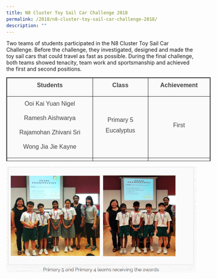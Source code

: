 ```yaml
---
title: N8 Cluster Toy Sail Car Challenge 2018
permalink: /2018/n8-cluster-toy-sail-car-challenge-2018/
description: ""
---
```

Two teams of students participated in the N8 Cluster Toy Sail Car Challenge. Before the challenge, they investigated, designed and made the toy sail cars that could travel as fast as possible. During the final challenge, both teams showed tenacity, team work and sportsmanship and achieved the first and second positions.  

<table class="iveo_table ives_tab_dark ive_eobj_center" style="margin: auto; outline: 0px; padding: 0px; clear: both; border: 1px solid rgb(42, 42, 42); border-spacing: 1px; border-collapse: collapse; color: rgb(69, 69, 69); font-family: Raleway, sans-serif; font-size: 16px; font-style: normal; font-variant-ligatures: normal; font-variant-caps: normal; font-weight: 400; letter-spacing: normal; orphans: 2; text-align: left; text-transform: none; white-space: normal; widows: 2; word-spacing: 0px; -webkit-text-stroke-width: 0px; text-decoration-thickness: initial; text-decoration-style: initial; text-decoration-color: initial; width: 542px; height: 222px;"><tbody style="margin: 0px; outline: 0px; padding: 0px;"><tr style="margin: 0px; outline: 0px; padding: 0px;"><td style="margin: 0px; outline: 0px; padding: 5px; text-align: center; border: 1px solid rgb(42, 42, 42); background: rgb(250, 250, 250); color: rgb(69, 69, 69); width: 236px;"><p style="margin: 0px 0px 10px; outline: 0px; padding: 0px; line-height: 1.75 !important; color: rgb(69, 69, 69); font-family: Raleway, sans-serif; font-size: 1em;"><strong style="margin: 0px; outline: 0px; padding: 0px;">Students</strong></p></td><td style="margin: 0px; outline: 0px; padding: 5px; text-align: center; border: 1px solid rgb(42, 42, 42); background: rgb(250, 250, 250); color: rgb(69, 69, 69); width: 144px;"><p style="margin: 0px 0px 10px; outline: 0px; padding: 0px; line-height: 1.75 !important; color: rgb(69, 69, 69); font-family: Raleway, sans-serif; font-size: 1em;"><strong style="margin: 0px; outline: 0px; padding: 0px;">Class</strong></p></td><td style="margin: 0px; outline: 0px; padding: 5px; text-align: center; border: 1px solid rgb(42, 42, 42); background: rgb(250, 250, 250); color: rgb(69, 69, 69); width: 161px;"><p style="margin: 0px 0px 10px; outline: 0px; padding: 0px; line-height: 1.75 !important; color: rgb(69, 69, 69); font-family: Raleway, sans-serif; font-size: 1em;"><strong style="margin: 0px; outline: 0px; padding: 0px;">Achievement</strong></p></td></tr><tr style="margin: 0px; outline: 0px; padding: 0px;"><td style="margin: 0px; outline: 0px; padding: 5px; text-align: center; border: 1px solid rgb(42, 42, 42); background: rgb(250, 250, 250); color: rgb(69, 69, 69);"><p style="margin: 0px 0px 10px; outline: 0px; padding: 0px; line-height: 1.75 !important; color: rgb(69, 69, 69); font-family: Raleway, sans-serif; font-size: 1em;"><span style="margin: 0px; outline: 0px; padding: 0px; font-weight: 400;">Ooi Kai Yuan Nigel</span></p><p style="margin: 0px 0px 10px; outline: 0px; padding: 0px; line-height: 1.75 !important; color: rgb(69, 69, 69); font-family: Raleway, sans-serif; font-size: 1em;"><span style="margin: 0px; outline: 0px; padding: 0px; font-weight: 400;">Ramesh Aishwarya</span></p><p style="margin: 0px 0px 10px; outline: 0px; padding: 0px; line-height: 1.75 !important; color: rgb(69, 69, 69); font-family: Raleway, sans-serif; font-size: 1em;"><span style="margin: 0px; outline: 0px; padding: 0px; font-weight: 400;">Rajamohan Zhivani Sri</span></p><p style="margin: 0px 0px 10px; outline: 0px; padding: 0px; line-height: 1.75 !important; color: rgb(69, 69, 69); font-family: Raleway, sans-serif; font-size: 1em;"><span style="margin: 0px; outline: 0px; padding: 0px; font-weight: 400;">Wong Jia Jie Kayne</span></p></td><td style="margin: 0px; outline: 0px; padding: 5px; text-align: center; border: 1px solid rgb(42, 42, 42); background: rgb(250, 250, 250); color: rgb(69, 69, 69);"><p style="margin: 0px 0px 10px; outline: 0px; padding: 0px; line-height: 1.75 !important; color: rgb(69, 69, 69); font-family: Raleway, sans-serif; font-size: 1em;"><span style="margin: 0px; outline: 0px; padding: 0px; font-weight: 400;">Primary 5 Eucalyptus</span></p></td><td style="margin: 0px; outline: 0px; padding: 5px; text-align: center; border: 1px solid rgb(42, 42, 42); background: rgb(250, 250, 250); color: rgb(69, 69, 69);"><p style="margin: 0px 0px 10px; outline: 0px; padding: 0px; line-height: 1.75 !important; color: rgb(69, 69, 69); font-family: Raleway, sans-serif; font-size: 1em;"><span style="margin: 0px; outline: 0px; padding: 0px; font-weight: 400;">First</span></p></td></tr><tr style="margin: 0px; outline: 0px; padding: 0px;"><td style="margin: 0px; outline: 0px; padding: 5px; text-align: center; border: 1px solid rgb(42, 42, 42); background: rgb(250, 250, 250); color: rgb(69, 69, 69);"><p style="margin: 0px 0px 10px; outline: 0px; padding: 0px; line-height: 1.75 !important; color: rgb(69, 69, 69); font-family: Raleway, sans-serif; font-size: 1em;"><span style="margin: 0px; outline: 0px; padding: 0px; font-weight: 400;">Isaac Jordan Nelson</span></p><p style="margin: 0px 0px 10px; outline: 0px; padding: 0px; line-height: 1.75 !important; color: rgb(69, 69, 69); font-family: Raleway, sans-serif; font-size: 1em;"><span style="margin: 0px; outline: 0px; padding: 0px; font-weight: 400;">Jeyasekar Raj Joshua Asher</span></p><p style="margin: 0px 0px 10px; outline: 0px; padding: 0px; line-height: 1.75 !important; color: rgb(69, 69, 69); font-family: Raleway, sans-serif; font-size: 1em;"><span style="margin: 0px; outline: 0px; padding: 0px; font-weight: 400;">Kam Hao Re</span></p><p style="margin: 0px 0px 10px; outline: 0px; padding: 0px; line-height: 1.75 !important; color: rgb(69, 69, 69); font-family: Raleway, sans-serif; font-size: 1em;"><span style="margin: 0px; outline: 0px; padding: 0px; font-weight: 400;">Ng Yong Le, Junius</span></p></td><td style="margin: 0px; outline: 0px; padding: 5px; text-align: center; border: 1px solid rgb(42, 42, 42); background: rgb(250, 250, 250); color: rgb(69, 69, 69);"><p style="margin: 0px 0px 10px; outline: 0px; padding: 0px; line-height: 1.75 !important; color: rgb(69, 69, 69); font-family: Raleway, sans-serif; font-size: 1em;"><span style="margin: 0px; outline: 0px; padding: 0px; font-weight: 400;">Primary 4 Frangipani</span></p></td><td style="margin: 0px; outline: 0px; padding: 5px; text-align: center; border: 1px solid rgb(42, 42, 42); background: rgb(250, 250, 250); color: rgb(69, 69, 69);"><p style="margin: 0px 0px 10px; outline: 0px; padding: 0px; line-height: 1.75 !important; color: rgb(69, 69, 69); font-family: Raleway, sans-serif; font-size: 1em;"><span style="margin: 0px; outline: 0px; padding: 0px; font-weight: 400;">Second</span></p></td></tr></tbody></table>

![](/images/2018n8.png)
